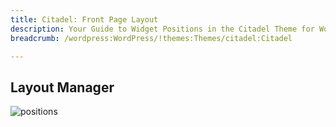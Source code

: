 ```yaml
---
title: Citadel: Front Page Layout
description: Your Guide to Widget Positions in the Citadel Theme for WordPress
breadcrumb: /wordpress:WordPress/!themes:Themes/citadel:Citadel

---
```


## Layout Manager

![positions](assets/outline_home.png)